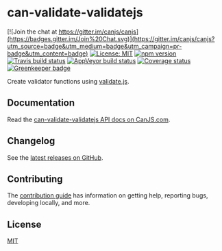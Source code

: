 # can-validate-validatejs

[![Join the chat at https://gitter.im/canjs/canjs](https://badges.gitter.im/Join%20Chat.svg)](https://gitter.im/canjs/canjs?utm_source=badge&utm_medium=badge&utm_campaign=pr-badge&utm_content=badge)
[![License: MIT](https://img.shields.io/badge/License-MIT-blue.svg)](https://github.com/canjs/can-validate-validatejs/blob/master/LICENSE.md)
[![npm version](https://badge.fury.io/js/can-validate-validatejs.svg)](https://www.npmjs.com/package/can-validate-validatejs)
[![Travis build status](https://travis-ci.org/canjs/can-validate-validatejs.svg?branch=master)](https://travis-ci.org/canjs/can-validate-validatejs)
[![AppVeyor build status](https://ci.appveyor.com/api/projects/status/github/canjs/can-validate-validatejs?branch=master&svg=true)](https://ci.appveyor.com/project/matthewp/can-validate-validatejs)
[![Coverage status](https://coveralls.io/repos/github/canjs/can-validate-validatejs/badge.svg?branch=master)](https://coveralls.io/github/canjs/can-validate-validatejs?branch=master)
[![Greenkeeper badge](https://badges.greenkeeper.io/canjs/can-validate-validatejs.svg)](https://greenkeeper.io/)

Create validator functions using [validate.js](https://validatejs.org/).

## Documentation

Read the [can-validate-validatejs API docs on CanJS.com](https://canjs.com/doc/can-validate-validatejs.html).

## Changelog

See the [latest releases on GitHub](https://github.com/canjs/can-validate-validatejs/releases).

## Contributing

The [contribution guide](https://github.com/canjs/can-validate-validatejs/blob/master/CONTRIBUTING.md) has information on getting help, reporting bugs, developing locally, and more.

## License

[MIT](https://github.com/canjs/can-validate-validatejs/blob/master/LICENSE.md)


